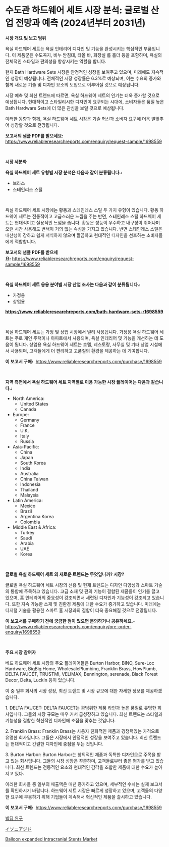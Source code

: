 <p><h1>수도관 하드웨어 세트 시장 분석: 글로벌 산업 전망과 예측 (2024년부터 2031년)</h1></p><p><strong>시장 개요 및 보고 범위</strong></p>
<p><p>욕실 하드웨어 세트는 욕실 인테리어 디자인 및 기능을 완성시키는 핵심적인 부품입니다. 이 제품군은 수도꼭지, 비누 받침대, 타올 바, 화장실 롤 홀더 등을 포함하며, 욕실의 전체적인 스타일과 편의성을 향상시키는 역할을 합니다.</p><p>현재 Bath Hardware Sets 시장은 안정적인 성장을 보여주고 있으며, 미래에도 지속적인 성장이 예상됩니다. 전체적인 시장 성장률은 6.3%로 예상되며, 이는 수요의 증가와 함께 새로운 기술 및 디자인 요소의 도입으로 이루어질 것으로 예상됩니다. </p><p>시장 예측 및 최신 트렌드에 따르면, 욕실 하드웨어 세트의 인기는 더욱 증가할 것으로 예상됩니다. 현대적이고 스타일리시한 디자인이 요구되는 시대에, 소비자들은 품질 높은 Bath Hardware Sets에 더 많은 관심을 보일 것으로 예상됩니다.</p><p>이러한 동향과 함께, 욕실 하드웨어 세트 시장은 기술 혁신과 소비자 요구에 더욱 발맞추어 성장할 것으로 전망됩니다.</p></p>
<p><strong>보고서의 샘플 PDF를 받으세요:</strong> <a href="https://www.reliableresearchreports.com/enquiry/request-sample/1698559">https://www.reliableresearchreports.com/enquiry/request-sample/1698559</a></p>
<p>&nbsp;</p>
<p><strong>시장 세분화</strong></p>
<p><strong>욕실 하드웨어 세트 유형별 시장 분석은 다음과 같이 분류됩니다.:</strong></p>
<p><ul><li>브라스</li><li>스테인리스 스틸</li></ul></p>
<p>&nbsp;</p>
<p><p>욕실 하드웨어 세트 시장에는 황동과 스테인레스 스틸 두 가지 유형이 있습니다. 황동 하드웨어 세트는 전통적이고 고급스러운 느낌을 주는 반면, 스테인레스 스틸 하드웨어 세트는 현대적이고 실용적인 느낌을 줍니다. 황동은 성능이 우수하고 내구성이 뛰어나며 오랜 시간 사용해도 변색이 거의 없는 속성을 가지고 있습니다. 반면 스테인레스 스틸은 내산성이 강하고 쉽게 서식하지 않으며 깔끔하고 현대적인 디자인을 선호하는 소비자들에게 적합합니다.</p></p>
<p><strong>보고서의 샘플 PDF를 받으세요:</strong>&nbsp;<a href="https://www.reliableresearchreports.com/enquiry/request-sample/1698559">https://www.reliableresearchreports.com/enquiry/request-sample/1698559</a></p>
<p>&nbsp;</p>
<p><strong> 욕실 하드웨어 세트 응용 분야별 시장 산업 조사는 다음과 같이 분류됩니다.:</strong></p>
<p><ul><li>가정용</li><li>상업용</li></ul></p>
<p><strong><a href="https://www.reliableresearchreports.com/bath-hardware-sets-r1698559">https://www.reliableresearchreports.com/bath-hardware-sets-r1698559</a></strong></p>
<p>&nbsp;</p>
<p><p>욕실 하드웨어 세트는 가정 및 상업 시장에서 널리 사용됩니다. 가정용 욕실 하드웨어 세트는 주로 개인 주택이나 아파트에서 사용되며, 욕실 인테리어 및 기능을 개선하는 데 도움이 됩니다. 상업용 욕실 하드웨어 세트는 호텔, 레스토랑, 사무실 및 기타 상업 시설에서 사용되며, 고객들에게 더 편리하고 고품질의 환경을 제공하는 데 기여합니다.</p></p>
<p><strong>이 보고서 구매:</strong>&nbsp; <a href="https://www.reliableresearchreports.com/purchase/1698559">https://www.reliableresearchreports.com/purchase/1698559</a></p>
<p>&nbsp;</p>
<p><strong>지역 측면에서 욕실 하드웨어 세트 지역별로 이용 가능한 시장 플레이어는 다음과 같습니다.:</strong></p>
<p><ul>
    <li>
        North America:
        <ul>
            <li>United States</li>
            <li>Canada</li>
        </ul>
    </li>
    <li>
        Europe:
        <ul>
            <li>Germany</li>
            <li>France</li>
            <li>U.K.</li>
            <li>Italy</li>
            <li>Russia</li>
        </ul>
    </li>
    <li>
        Asia-Pacific:
        <ul>
            <li>China</li>
            <li>Japan</li>
            <li>South Korea</li>
            <li>India</li>
            <li>Australia</li>
            <li>China Taiwan</li>
            <li>Indonesia</li>
            <li>Thailand</li>
            <li>Malaysia</li>
        </ul>
    </li>
    <li>
        Latin America:
        <ul>
            <li>Mexico</li>
            <li>Brazil</li>
            <li>Argentina Korea</li>
            <li>Colombia</li>
        </ul>
    </li>
    <li>
        Middle East & Africa:
        <ul>
            <li>Turkey</li>
            <li>Saudi</li>
            <li>Arabia</li>
            <li>UAE</li>
            <li>Korea</li>
        </ul>
    </li>
    </ul></p>
<p>&nbsp;</p>
<p><strong>글로벌 욕실 하드웨어 세트 의 새로운 트렌드는 무엇입니까? 시장?</strong></p>
<p><p>글로벌 욕실 하드웨어 세트 시장의 신흥 및 현재 트렌드는 디자인 다양성과 스마트 기술의 통합에 주목하고 있습니다. 고급 소재 및 편의 기능이 결합된 제품들이 인기를 끌고 있으며, 홈 인테리어의 중요성이 강조되면서 세련된 디자인과 기능성이 강조되고 있습니다. 또한 지속 가능한 소재 및 친환경 제품에 대한 수요가 증가하고 있습니다. 미래에는 디지털 기술을 활용한 스마트 홈 시장과의 결합이 더욱 중요해질 것으로 전망됩니다.</p></p>
<p><strong>이 보고서를 구매하기 전에 궁금한 점이 있으면 문의하거나 공유하세요.</strong>- <a href="https://www.reliableresearchreports.com/enquiry/pre-order-enquiry/1698559">https://www.reliableresearchreports.com/enquiry/pre-order-enquiry/1698559</a></p>
<p>&nbsp;</p>
<p><strong>주요 시장 참여자</strong></p>
<p><p>베드 하드웨어 세트 시장의 주요 플레이어들은 Burton Harbor, BINO, Sure-Loc Hardware, BigBig Home, WholesalePlumbing, Franklin Brass, HowPlumb, DELTA FAUCET, TRUSTMI, VELIMAX, Bennington, serenade, Black Forest Decor, Delta, LuckIn 등이 있습니다.</p><p>이 중 일부 회사의 시장 성장, 최신 트렌드 및 시장 규모에 대한 자세한 정보를 제공하겠습니다. </p><p>1. DELTA FAUCET: DELTA FAUCET는 광범위한 제품 라인과 높은 품질로 유명한 회사입니다. 그들의 시장 규모는 매우 커서 급성장하고 있습니다. 최신 트렌드는 스타일과 기능성을 결합한 혁신적인 디자인에 초점을 맞추는 것입니다.</p><p>2. Franklin Brass: Franklin Brass는 사용자 친화적인 제품과 경쟁력있는 가격으로 유명한 회사입니다. 그들은 시장에서 안정적인 성장을 보여주고 있습니다. 최신 트렌드는 현대적이고 간결한 디자인에 중점을 두는 것입니다.</p><p>3. Burton Harbor: Burton Harbor는 창의적인 제품과 독특한 디자인으로 주목을 받고 있는 회사입니다. 그들의 시장 성장은 꾸준하며, 고객들로부터 좋은 평가를 받고 있습니다. 최신 트렌드는 전통적인 요소와 현대적인 감각을 조합한 제품에 대한 수요가 높아지고 있다.</p><p>이러한 회사들 중 일부의 매출액은 매년 증가하고 있으며, 세부적인 수치는 실제 보고서를 확인하시기 바랍니다. 하드웨어 세트 시장은 빠르게 성장하고 있으며, 고객들의 다양한 요구에 부응하기 위해 기업들이 계속해서 혁신적인 제품을 출시하고 있습니다.</p></p>
<p><strong>이 보고서 구매:</strong>&nbsp;&nbsp;<a href="https://www.reliableresearchreports.com/purchase/1698559">https://www.reliableresearchreports.com/purchase/1698559</a></p>
<p><p><a href="https://github.com/idcefvhkdut6/Market-Research-Report-List-1/blob/main/311238021926.md">빌딩 완구</a></p><p><a href="https://github.com/ppmazlotr77499/Market-Research-Report-List-1/blob/main/330785924066.md">イソニアジド</a></p><p><a href="https://github.com/GroverBarry/Market-Research-Report-List-4/blob/main/balloon-expanded-intracranial-stents-market.md">Balloon expanded Intracranial Stents Market</a></p></p>